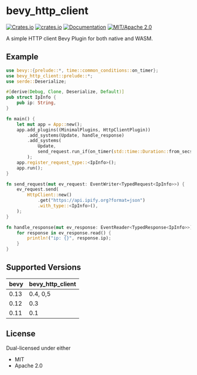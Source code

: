 # bevy_http_client

[![Crates.io](https://img.shields.io/crates/v/bevy_http_client)](https://crates.io/crates/bevy_http_client)
[![crates.io](https://img.shields.io/crates/d/bevy_http_client)](https://crates.io/crates/bevy_cronjob)
[![Documentation](https://docs.rs/bevy_http_client/badge.svg)](https://docs.rs/bevy_http_client)
[![MIT/Apache 2.0](https://img.shields.io/badge/license-MIT%2FApache-blue.svg)](https://github.com/Seldom-SE/seldom_pixel#license)

A simple HTTP client Bevy Plugin for both native and WASM.

## Example

```rust
use bevy::{prelude::*, time::common_conditions::on_timer};
use bevy_http_client::prelude::*;
use serde::Deserialize;

#[derive(Debug, Clone, Deserialize, Default)]
pub struct IpInfo {
    pub ip: String,
}

fn main() {
    let mut app = App::new();
    app.add_plugins((MinimalPlugins, HttpClientPlugin))
        .add_systems(Update, handle_response)
        .add_systems(
            Update,
            send_request.run_if(on_timer(std::time::Duration::from_secs(1))),
        );
    app.register_request_type::<IpInfo>();
    app.run();
}

fn send_request(mut ev_request: EventWriter<TypedRequest<IpInfo>>) {
    ev_request.send(
        HttpClient::new()
            .get("https://api.ipify.org?format=json")
            .with_type::<IpInfo>(),
    );
}

fn handle_response(mut ev_response: EventReader<TypedResponse<IpInfo>>) {
    for response in ev_response.read() {
        println!("ip: {}", response.ip);
    }
}
```

## Supported Versions

| bevy | bevy_http_client |
|------|------------------|
| 0.13 | 0.4, 0,5         |
| 0.12 | 0.3              |
| 0.11 | 0.1              |

## License

Dual-licensed under either

- MIT
- Apache 2.0
